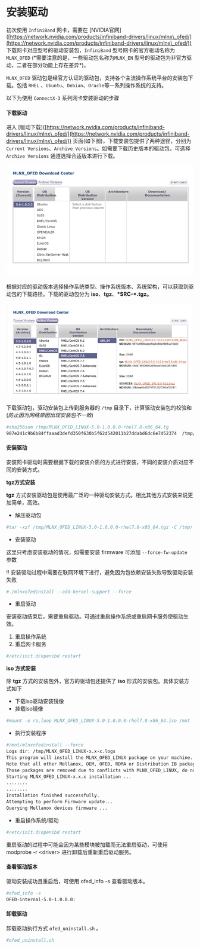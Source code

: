 # 安装驱动

初次使用 `InfiniBand` 网卡，需要在 \[NVIDIA官网]\([https://network.nvidia.com/products/infiniband-drivers/linux/mlnx\_ofed/](https://network.nvidia.com/products/infiniband-drivers/linux/mlnx\_ofed/)) 下载网卡对应型号的驱动安装包，`InfiniBand` 型号网卡的官方驱动名称为 `MLNX_OFED` (\*需要注意的是，一些驱动包名称为`MLNX_EN` 型号的驱动包为非官方驱动，二者在部分功能上存在差异\*)。

`MLNX_OFED` 驱动包是经官方认证的驱动包，支持各个主流操作系统平台的安装包下载。包括 `RHEL` 、`Ubuntu`、`Debian`、`Oracle`等一系列操作系统的支持。



以下为使用 `ConnectX-3` 系列网卡安装驱动的步骤

#### 下载驱动

进入 \[驱动下载]\([https://network.nvidia.com/products/infiniband-drivers/linux/mlnx\_ofed/](https://network.nvidia.com/products/infiniband-drivers/linux/mlnx\_ofed/)) 页面(如下图)，下载安装包提供了两种途径，分别为 `Current Versions`、`Archive Versions`。如需要下载历史版本的驱动包，可选择 `Archive Versions` 通道选择合适版本进行下载。                                      &#x20;

![](../.gitbook/assets/image.png)

根据对应的驱动版本选择操作系统类型、操作系统版本、系统架构，可以获取到驱动包的下载路径。下载的驱动包分为 **iso**、**tgz**、**\*SRC-\*.tgz。**

![](<../.gitbook/assets/image (3).png>)

下载驱动包，驱动安装包上传到服务器的 `/tmp` 目录下，计算驱动安装包的校验和(_防止因为网络原因出现安装包不一致_)

```bash
#sha256sum /tmp/MLNX_OFED_LINUX-5.0-1.0.0.0-rhel7.8-x86_64.tg
907e241c9b6b84ffaaad3defd350f630b5f62d542011b27ddabd6dc6e7d52374  /tmp/MLNX_OFED_LINUX-5.0-1.0.0.0-rhel7.8-x86_64.tgz
```

#### 安装驱动

安装网卡驱动时需要根据下载的安装介质的方式进行安装，不同的安装介质对应不同的安装方式。



**tgz方式安装**

**tgz** 方式安装驱动包是使用最广泛的一种驱动安装方式。相比其他方式安装来说更加简单，高效。

* 解压驱动包

```bash
#tar -xzf /tmp/MLNX_OFED_LINUX-5.0-1.0.0.0-rhel7.8-x86_64.tgz -C /tmp/
```

* 安装驱动

这里只考虑安装驱动的情况，如需要安装 firmware 可添加 `--force-fw-update` 参数

‼️ 安装驱动过程中需要在联网环境下进行，避免因为包依赖安装失败导致驱动安装失败

```bash
#./mlnxofedinstall --add-kernel-support --force
```

* 重启驱动

安装驱动结束后，需要重启驱动。可通过重启操作系统或重启网卡服务使驱动生效。

1. 重启操作系统
2. 重启网卡服务

```bash
#/etc/init.d/openibd restart
```



**iso 方式安装**

除 **tgz** 方式的安装包外，官方的驱动包还提供了 **iso** 形式的安装包。具体安装方式如下

* 下载iso驱动安装镜像
* 挂载iso镜像

```bash
#mount -o ro,loop MLNX_OFED_LINUX-5.0-1.0.0.0-rhel7.8-x86_64.iso /mnt
```

* 执行安装程序

```bash
#/mnt/mlnxofedinstall --force
Logs dir: /tmp/MLNX_OFED_LINUX-x.x-x.logs
This program will install the MLNX_OFED_LINUX package on your machine.
Note that all other Mellanox, OEM, OFED, RDMA or Distribution IB packages will be removed.
Those packages are removed due to conflicts with MLNX_OFED_LINUX, do not reinstall them.
Starting MLNX_OFED_LINUX-x.x.x installation ...
........
........
Installation finished successfully.
Attempting to perform Firmware update...
Querying Mellanox devices firmware ...
```

* 重启操作系统/驱动

```bash
#/etc/init.d/openibd restart
```

重启驱动的过程中可能会因为某些模块被加载而无法重启驱动，可使用 modprobe -r \<driver> 进行卸载后重新重启驱动服务。



#### 查看驱动版本

驱动安装成功且重启后，可使用 ofed\_info -s 查看驱动版本。

```bash
#ofed_info -s
OFED-internal-5.0-1.0.0.0:
```



#### 卸载驱动

卸载驱动执行方式 `ofed_uninstall.sh` 。

```bash
#ofed_uninstall.sh
```
